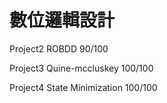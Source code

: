 # 數位邏輯設計

Project2 ROBDD 90/100

Project3 Quine-mccluskey 100/100

Project4 State Minimization 100/100